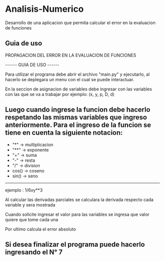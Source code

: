 # Analisis-Numerico
Desarrollo de una aplicacion que permita calcular el error en la evaluacion de funciones

## Guia de uso

PROPAGACION DEL ERROR EN LA EVALUACION DE FUNCIONES


------ GUIA DE USO ------

Para utilizar el programa debe abrir el archivo "main.py" y ejecutarlo, al hacerlo se deplegara un
menu con el cual se puede interactuar. 

En la seccion de asignacion de variables debe ingresar con las variables con las que se va a trabajar
por ejemplo: (x, y, p, D, d)

Luego cuando ingrese la funcion debe hacerlo respetando las mismas variables que ingreso anteriormente.
Para el ingreso de la funcion se tiene en cuenta la siguiente notacion:
---

* "*" -> multiplicacion
* "**" -> exponente
* "+" -> suma
* "-" -> resta
* "/" -> division
* cos() -> coseno
* sin() -> seno

-------------------

ejemplo : 1/6*x*y**3

Al calcular las derivadas parciales se calculara la derivada respecto cada variable y sera mostrada

Cuando solicite ingresar el valor para las variables se ingresa que valor quiere que tome cada una

Por ultimo calcula el error absoluto

Si desea finalizar el programa puede hacerlo ingresando el N° 7
---